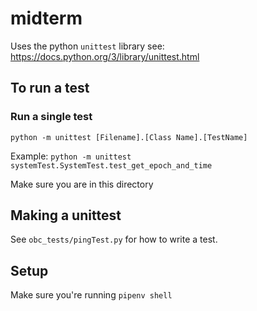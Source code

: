 # midterm

Uses the python `unittest` library see: https://docs.python.org/3/library/unittest.html

## To run a test

### Run a single test

`python -m unittest [Filename].[Class Name].[TestName]`

Example:
`python -m unittest systemTest.SystemTest.test_get_epoch_and_time`

Make sure you are in this directory

## Making a unittest

See `obc_tests/pingTest.py` for how to write a test.

## Setup

Make sure you're running `pipenv shell`
